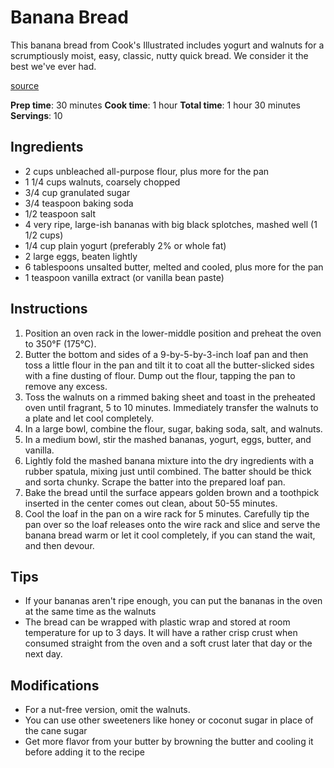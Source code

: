 # Banana Bread

This banana bread from Cook's Illustrated includes yogurt and walnuts for a scrumptiously moist, easy, classic, nutty quick bread. We consider it the best we've ever had.

[source](https://www.google.com/search?q=https://www.cooksillustrated.com/recipes/10857-banana-bread)

**Prep time**: 30 minutes
**Cook time**: 1 hour
**Total time**: 1 hour 30 minutes
**Servings**: 10

## Ingredients

- 2 cups unbleached all-purpose flour, plus more for the pan
- 1 1/4 cups walnuts, coarsely chopped
- 3/4 cup granulated sugar
- 3/4 teaspoon baking soda
- 1/2 teaspoon salt
- 4 very ripe, large-ish bananas with big black splotches, mashed well (1 1/2 cups)
- 1/4 cup plain yogurt (preferably 2% or whole fat)
- 2 large eggs, beaten lightly
- 6 tablespoons unsalted butter, melted and cooled, plus more for the pan
- 1 teaspoon vanilla extract (or vanilla bean paste)

## Instructions

1. Position an oven rack in the lower-middle position and preheat the oven to 350°F (175°C).
2. Butter the bottom and sides of a 9-by-5-by-3-inch loaf pan and then toss a little flour in the pan and tilt it to coat all the butter-slicked sides with a fine dusting of flour. Dump out the flour, tapping the pan to remove any excess.
3. Toss the walnuts on a rimmed baking sheet and toast in the preheated oven until fragrant, 5 to 10 minutes. Immediately transfer the walnuts to a plate and let cool completely.
4. In a large bowl, combine the flour, sugar, baking soda, salt, and walnuts.
5. In a medium bowl, stir the mashed bananas, yogurt, eggs, butter, and vanilla.
6. Lightly fold the mashed banana mixture into the dry ingredients with a rubber spatula, mixing just until combined. The batter should be thick and sorta chunky. Scrape the batter into the prepared loaf pan.
7. Bake the bread until the surface appears golden brown and a toothpick inserted in the center comes out clean, about 50-55 minutes.
8. Cool the loaf in the pan on a wire rack for 5 minutes. Carefully tip the pan over so the loaf releases onto the wire rack and slice and serve the banana bread warm or let it cool completely, if you can stand the wait, and then devour.

## Tips

- If your bananas aren't ripe enough, you can put the bananas in the oven at the same time as the walnuts
- The bread can be wrapped with plastic wrap and stored at room temperature for up to 3 days. It will have a rather crisp crust when consumed straight from the oven and a soft crust later that day or the next day.

## Modifications

- For a nut-free version, omit the walnuts.
- You can use other sweeteners like honey or coconut sugar in place of the cane sugar
- Get more flavor from your butter by browning the butter and cooling it before adding it to the recipe

